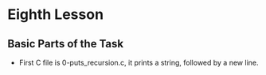 # Eighth Lesson

## Basic Parts of the Task

- First C file is 0-puts_recursion.c, it prints a string, followed by a new line.
